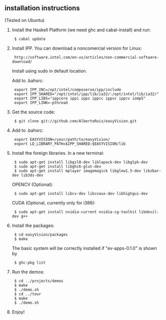 installation instructions
-------------------------

(Tested on Ubuntu)

1. Install the Haskell Platform (we need ghc and cabal-install) and run:

        $ cabal update

2. Install IPP. You can download a noncomercial version for Linux:

        http://software.intel.com/en-us/articles/non-commercial-software-download/

    Install using sudo in default location.

    Add to .bahsrc:

        export IPP_INC=/opt/intel/composerxe/ipp/include
        export IPP_SHARED="/opt/intel/ipp/lib/ia32/:/opt/intel/lib/ia32/"
        export IPP_LIBS="ippcore ippi ipps ippcc ippvc ippcv iomp5"
        export IPP_LINK=-pthread

3. Get the source code:

        $ git clone git://github.com/AlbertoRuiz/easyVision.git

4. Add to .bahsrc:

        export EASYVISION=/your/path/to/easyVision/
        export LD_LIBRARY_PATH=$IPP_SHARED:$EASYVISION/lib

5. Install the foreign libraries. In a new terminal:

        $ sudo apt-get install libgsl0-dev liblapack-dev libglpk-dev
        $ sudo apt-get install libghc6-glut-dev
        $ sudo apt-get install mplayer imagemagick libglew1.5-dev libzbar-dev lib3ds-dev

    OPENCV (Optional):

        $ sudo apt-get install libcv-dev libcvaux-dev libhighgui-dev

    CUDA (Optional, currently only for i386):

        $ sudo apt-get install nvidia-current nvidia-cg-toolkit libdevil-dev g++


7. Install the packages:

        $ cd easyVision/packages
        $ make

    The basic system will be correctly installed if "ev-apps-0.1.0" is shown by 

        $ ghc-pkg list

8. Run the demos:

        $ cd ../projects/demos
        $ make
        $ ./demo.sh
        $ cd ../tour
        $ make
        $ ./demo.sh

9. Enjoy!

